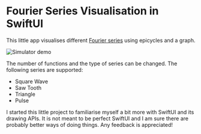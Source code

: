 # Fourier Series Visualisation in SwiftUI

This little app visualises different [Fourier series](https://en.wikipedia.org/wiki/Fourier_series) using epicycles and a graph.

![Simulator demo](https://github.com/simonboots/SwiftUIFourierSeries/raw/master/Images/sim_demo.gif)

The number of functions and the type of series can be changed. The following series are supported:

* Square Wave
* Saw Tooth
* Triangle
* Pulse

I started this little project to familiarise myself a bit more with SwiftUI and its drawing APIs. It is not meant to be perfect SwiftUI and I am sure there are probably better ways of doing things. Any feedback is appreciated!